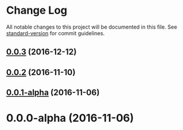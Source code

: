 # Change Log

All notable changes to this project will be documented in this file. See [standard-version](https://github.com/conventional-changelog/standard-version) for commit guidelines.

<a name="0.0.3"></a>
## [0.0.3](https://github.com/hboylan/ng2-http/compare/v0.0.2...v0.0.3) (2016-12-12)



<a name="0.0.2"></a>
## [0.0.2](https://github.com/hboylan/ng2-http/compare/v0.0.1-alpha...v0.0.2) (2016-11-10)



<a name="0.0.1-alpha"></a>
## [0.0.1-alpha](https://github.com/hboylan/ng2-http/compare/v0.0.0-alpha...v0.0.1-alpha) (2016-11-06)



<a name="0.0.0-alpha"></a>
# 0.0.0-alpha (2016-11-06)
